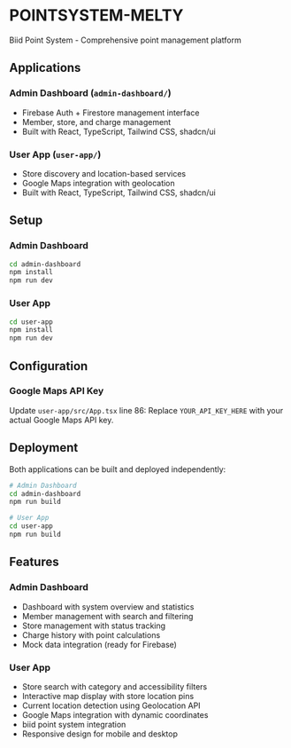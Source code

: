 # POINTSYSTEM-MELTY

Biid Point System - Comprehensive point management platform

## Applications

### Admin Dashboard (`admin-dashboard/`)
- Firebase Auth + Firestore management interface
- Member, store, and charge management
- Built with React, TypeScript, Tailwind CSS, shadcn/ui

### User App (`user-app/`)
- Store discovery and location-based services
- Google Maps integration with geolocation
- Built with React, TypeScript, Tailwind CSS, shadcn/ui

## Setup

### Admin Dashboard
```bash
cd admin-dashboard
npm install
npm run dev
```

### User App
```bash
cd user-app
npm install
npm run dev
```

## Configuration

### Google Maps API Key
Update `user-app/src/App.tsx` line 86:
Replace `YOUR_API_KEY_HERE` with your actual Google Maps API key.

## Deployment

Both applications can be built and deployed independently:

```bash
# Admin Dashboard
cd admin-dashboard
npm run build

# User App
cd user-app
npm run build
```

## Features

### Admin Dashboard
- Dashboard with system overview and statistics
- Member management with search and filtering
- Store management with status tracking
- Charge history with point calculations
- Mock data integration (ready for Firebase)

### User App
- Store search with category and accessibility filters
- Interactive map display with store location pins
- Current location detection using Geolocation API
- Google Maps integration with dynamic coordinates
- biid point system integration
- Responsive design for mobile and desktop

